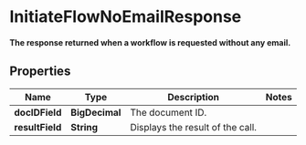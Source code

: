 

# InitiateFlowNoEmailResponse

#### The response returned when a workflow is requested without any email.

## Properties

Name | Type | Description | Notes
------------ | ------------- | ------------- | -------------
**docIDField** | **BigDecimal** | The document ID. | 
**resultField** | **String** | Displays the result of the call. | 



